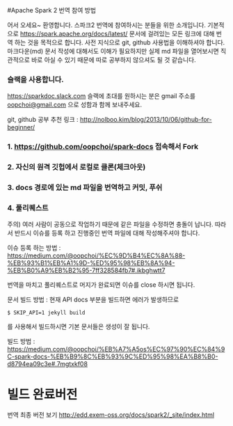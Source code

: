 #Apache Spark 2 번역 참여 방법

어서 오세요~ 환영합니다. 스파크2 번역에 참여하시는 분들을 위한 소개입니다.
기본적으로 https://spark.apache.org/docs/latest/ 문서에 걸려있는 모든 링크에 대해 번역 하는 것을 목적으로 합니다.
사전 지식으로 git, github 사용법을 이해하셔야 합니다. 마크다운(md) 문서 작성에 대해서도 이해가 필요하지만 실제 md 파일을 열어보시면 직관적으로 바로 아실 수 있기 때문에 따로 공부하지 않으셔도 될 것 같습니다.

### 슬랙을 사용합니다.

https://sparkdoc.slack.com
슬랙에 초대를 원하시는 분은 gmail 주소를 oopchoi@gmail.com 으로 성함과 함께 보내주세요. 

git, github 공부 추천 링크 : http://nolboo.kim/blog/2013/10/06/github-for-beginner/

### 1. https://github.com/oopchoi/spark-docs 접속해서 Fork
### 2. 자신의 원격 깃헙에서 로컬로 클론(체크아웃)
### 3. docs 경로에 있는 md 파일을 번역하고 커밋, 푸쉬
### 4. 풀리퀘스트

주의) 여러 사람이 공동으로 작업하기 때문에 같은 파일을 수정하면 충돌이 납니다. 따라서 반드시 이슈를 등록 하고 진행중인 번역 파일에 대해 작성해주셔야 합니다.

이슈 등록 하는 방법 : https://medium.com/@oopchoi/%EC%9D%B4%EC%8A%88-%EB%93%B1%EB%A1%9D-%ED%95%98%EB%8A%94-%EB%B0%A9%EB%B2%95-7ff328584fb7#.ikbghwtt7

번역을 마치고 풀리퀘스트로 머지가 완료되면 이슈를 close 하시면 됩니다.

문서 빌드 방법 : 현재 API docs 부분을 빌드하면 에러가 발생하므로

`$ SKIP_API=1 jekyll build`

를 사용해서 빌드하시면 기본 문서들은 생성이 잘 됩니다.

빌드 방법 : https://medium.com/@oopchoi/%EB%A7%A5os%EC%97%90%EC%84%9C-spark-docs-%EB%B9%8C%EB%93%9C%ED%95%98%EA%B8%B0-d8794ea09c3e#.7mgtxkf08

# 빌드 완료버전 

번역 최종 버전 보기
http://edd.exem-oss.org/docs/spark2/_site/index.html 

